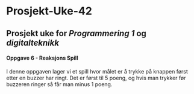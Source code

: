 # **Prosjekt-Uke-42**
## Prosjekt uke for *Programmering 1* og *digitalteknikk*

#### **Oppgave 6 - Reaksjons Spill**
I denne oppgaven lager vi et spill hvor målet er å trykke på knappen først etter en buzzer har ringt. Det er først til 5 poeng, og hvis man trykker før buzzeren ringer så får man minus 1 poeng.  
